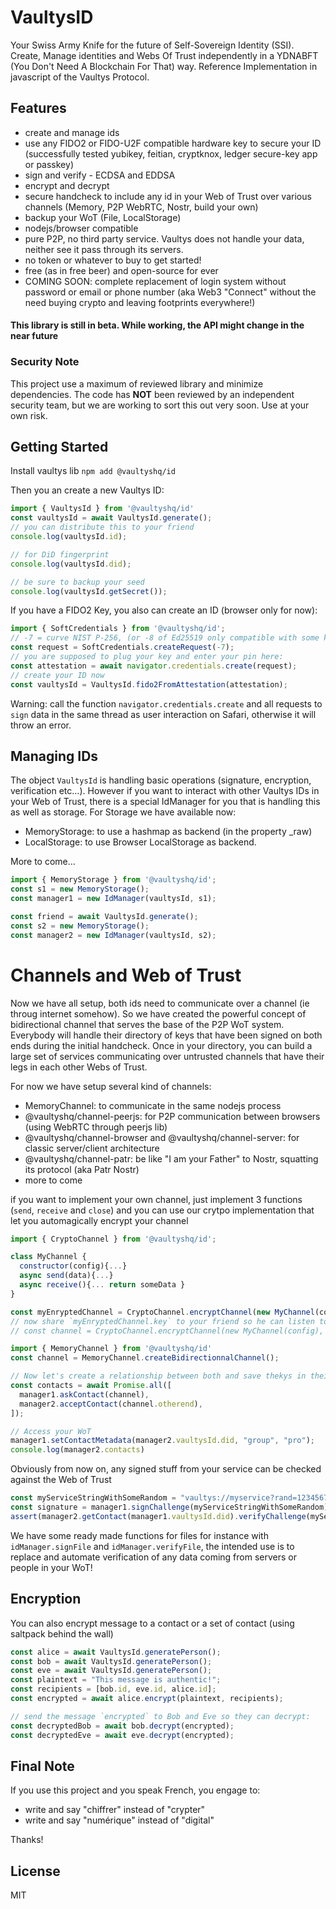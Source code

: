 # VaultysID
Your Swiss Army Knife for the future of Self-Sovereign Identity (SSI). Create, Manage identities and Webs Of Trust independently in a YDNABFT (You Don't Need A Blockchain For That) way. 
Reference Implementation in javascript of the Vaultys Protocol.

## Features
- create and manage ids
- use any FIDO2 or FIDO-U2F compatible hardware key to secure your ID (successfully tested yubikey, feitian, cryptknox, ledger secure-key app or passkey)
- sign and verify - ECDSA and EDDSA
- encrypt and decrypt
- secure handcheck to include any id in your Web of Trust over various channels (Memory, P2P WebRTC, Nostr, build your own)
- backup your WoT (File, LocalStorage)
- nodejs/browser compatible
- pure P2P, no third party service. Vaultys does not handle your data, neither see it pass through its servers.
- no token or whatever to buy to get started!
- free (as in free beer) and open-source for ever
- COMING SOON: complete replacement of login system without password  or email or phone number (aka Web3 "Connect" without the need buying crypto and leaving footprints everywhere!)

#### This library is still in beta. While working, the API might change in the near future

### Security Note
This project use a maximum of reviewed library and minimize dependencies. The code has **NOT** been reviewed by an independent security team, but we are working to sort this out very soon. Use at your own risk.

## Getting Started
Install vaultys lib
`npm add @vaultyshq/id`  

Then you an create a new Vaultys ID: 
```js
import { VaultysId } from '@vaultyshq/id'
const vaultysId = await VaultysId.generate();
// you can distribute this to your friend
console.log(vaultysId.id);

// for DiD fingerprint
console.log(vaultysId.did);

// be sure to backup your seed
console.log(vaultysId.getSecret());
```

If you have a FIDO2 Key, you also can create an ID (browser only for now):
```js
import { SoftCredentials } from '@vaultyshq/id';
// -7 = curve NIST P-256, (or -8 of Ed25519 only compatible with some keys like feitian or cryptknox)
const request = SoftCredentials.createRequest(-7);
// you are supposed to plug your key and enter your pin here:
const attestation = await navigator.credentials.create(request);
// create your ID now
const vaultysId = VaultysId.fido2FromAttestation(attestation);
```
Warning: call the function `navigator.credentials.create` and all requests to `sign` data in the same thread as user interaction on Safari, otherwise it will throw an error.

## Managing IDs
The object `VaultysId` is handling basic operations (signature, encryption, verification etc...). However if you want to interact with other Vaultys IDs in your Web of Trust, there is a special IdManager for you that is handling this as well as storage.
For Storage we have available now:
- MemoryStorage: to use a hashmap as backend (in the property _raw)
- LocalStorage: to use Browser LocalStorage as backend.

More to come...

```js
import { MemoryStorage } from '@vaultyshq/id';
const s1 = new MemoryStorage();
const manager1 = new IdManager(vaultysId, s1);

const friend = await VaultysId.generate();
const s2 = new MemoryStorage();
const manager2 = new IdManager(vaultysId, s2);
```

# Channels and Web of Trust
Now we have all setup, both ids need to communicate over a channel (ie throug internet somehow). So we have created the powerful concept of bidirectional channel that serves the base of the P2P WoT system. Everybody will handle their directory of keys that have been signed on both ends during the initial handcheck. Once in your directory, you can build a large set of services communicating over untrusted channels that have their legs in each other Webs of Trust.

For now we have setup several kind of channels:
- MemoryChannel: to communicate in the same nodejs process
- @vaultyshq/channel-peerjs: for P2P communication between browsers (using WebRTC through peerjs lib)
- @vaultyshq/channel-browser and @vaultyshq/channel-server: for classic server/client architecture
- @vaultyshq/channel-patr: be like "I am your Father" to Nostr, squatting its protocol (aka Patr Nostr)
- more to come

if you want to implement your own channel, just implement 3 functions (`send`, `receive` and `close`) and you can use our crytpo implementation that let you automagically encrypt your channel

```js
import { CryptoChannel } from '@vaultyshq/id';

class MyChannel {
  constructor(config){...}
  async send(data){...}
  async receive(){... return someData }
}

const myEnryptedChannel = CryptoChannel.encryptChannel(new MyChannel(config));
// now share `myEnryptedChannel.key` to your friend so he can listen to the other end doing
// const channel = CryptoChannel.encryptChannel(new MyChannel(config), key);
```

```js
import { MemoryChannel } from '@vaultyshq/id'
const channel = MemoryChannel.createBidirectionnalChannel();

// Now let's create a relationship between both and save thekys in their wot
const contacts = await Promise.all([
  manager1.askContact(channel),
  manager2.acceptContact(channel.otherend),
]);

// Access your WoT
manager1.setContactMetadata(manager2.vaultysId.did, "group", "pro");
console.log(manager2.contacts)
```

Obviously from now on, any signed stuff from your service can be checked against the Web of Trust
```js
const myServiceStringWithSomeRandom = "vaultys://myservice?rand=1234567&action=connect";
const signature = manager1.signChallenge(myServiceStringWithSomeRandom);
assert(manager2.getContact(manager1.vaultysId.did).verifyChallenge(myServiceStringWithSomeRandom, signature) === true);
```

We have some ready made functions for files for instance with `idManager.signFile` and `idManager.verifyFile`, the intended use is to replace and automate verification of any data coming from servers or people in your WoT!

## Encryption
You can also encrypt message to a contact or a set of contact (using saltpack behind the wall)

```js
const alice = await VaultysId.generatePerson();
const bob = await VaultysId.generatePerson();
const eve = await VaultysId.generatePerson();
const plaintext = "This message is authentic!";
const recipients = [bob.id, eve.id, alice.id];
const encrypted = await alice.encrypt(plaintext, recipients);

// send the message `encrypted` to Bob and Eve so they can decrypt:
const decryptedBob = await bob.decrypt(encrypted);
const decryptedEve = await eve.decrypt(encrypted);
```

## Final Note
If you use this project and you speak French, you engage to:
- write and say "chiffrer" instead of "crypter"
- write and say "numérique" instead of "digital"

Thanks!

## License
MIT
